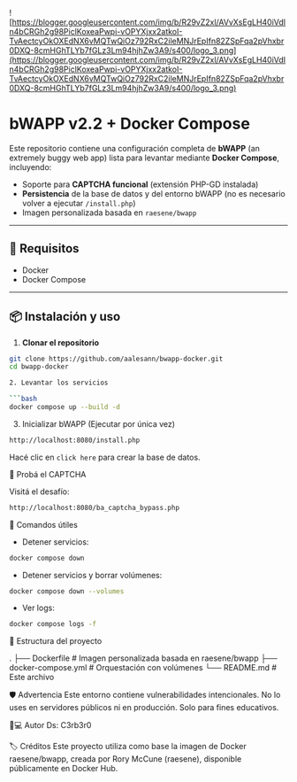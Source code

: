 ![https://blogger.googleusercontent.com/img/b/R29vZ2xl/AVvXsEgLH40iVdIn4bCRGh2g98PiclKoxeaPwpi-vOPYXjxx2atkoI-TvAectcyOkOXEdNX6vMQTwQiOz792RxC2ileMNJrEpIfn82ZSpFqa2pVhxbr0DXQ-8cmHGhTLYb7fGLz3Lm94hjhZw3A9/s400/logo_3.png](https://blogger.googleusercontent.com/img/b/R29vZ2xl/AVvXsEgLH40iVdIn4bCRGh2g98PiclKoxeaPwpi-vOPYXjxx2atkoI-TvAectcyOkOXEdNX6vMQTwQiOz792RxC2ileMNJrEpIfn82ZSpFqa2pVhxbr0DXQ-8cmHGhTLYb7fGLz3Lm94hjhZw3A9/s400/logo_3.png)

# bWAPP v2.2 + Docker Compose

Este repositorio contiene una configuración completa de **bWAPP** (an extremely buggy web app) lista para levantar mediante **Docker Compose**, incluyendo:

- Soporte para **CAPTCHA funcional** (extensión PHP-GD instalada)
- **Persistencia** de la base de datos y del entorno bWAPP (no es necesario volver a ejecutar `/install.php`)
- Imagen personalizada basada en `raesene/bwapp`

---

## 🚀 Requisitos

- Docker
- Docker Compose

---

## 📦 Instalación y uso

1. **Clonar el repositorio**

```bash
git clone https://github.com/aalesann/bwapp-docker.git
cd bwapp-docker

2. Levantar los servicios

```bash
docker compose up --build -d
```

3. Inicializar bWAPP (Ejecutar por única vez)

```bash
http://localhost:8080/install.php
```
Hacé clic en ```click here``` para crear la base de datos.

🧪 Probá el CAPTCHA

Visitá el desafío:
```bash
http://localhost:8080/ba_captcha_bypass.php
```

🧹 Comandos útiles

* Detener servicios:

```bash
docker compose down
```

* Detener servicios y borrar volúmenes:

```bash
docker compose down --volumes
```

* Ver logs:

```bash
docker compose logs -f
```

🐳 Estructura del proyecto

.
├── Dockerfile             # Imagen personalizada basada en raesene/bwapp
├── docker-compose.yml     # Orquestación con volúmenes
└── README.md              # Este archivo

🛡️ Advertencia
Este entorno contiene vulnerabilidades intencionales.
No lo uses en servidores públicos ni en producción. Solo para fines educativos.

👨💻 Autor
Ds: C3rb3r0

🏷️ Créditos
Este proyecto utiliza como base la imagen de Docker raesene/bwapp, creada por Rory McCune (raesene), disponible públicamente en Docker Hub.


